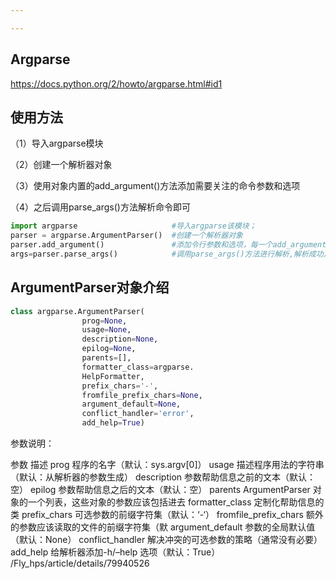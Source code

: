 ```yaml
---

---
```


## Argparse

https://docs.python.org/2/howto/argparse.html#id1

## 使用方法

（1）导入argparse模块

（2）创建一个解析器对象

（3）使用对象内置的add_argument()方法添加需要关注的命令参数和选项

（4）之后调用parse_args()方法解析命令即可

```python
import argparse                     #导入argparse该模块；
parser = argparse.ArgumentParser()  #创建一个解析器对象
parser.add_argument()               #添加令行参数和选项，每一个add_argument方法对应一个参数或选项；
args=parser.parse_args()            #调用parse_args()方法进行解析,解析成功之后即可使用    
```

## ArgumentParser对象介绍

```python
class argparse.ArgumentParser(
                prog=None, 
                usage=None, 
                description=None, 
                epilog=None, 
                parents=[], 
                formatter_class=argparse.
                HelpFormatter, 
                prefix_chars='-',
                fromfile_prefix_chars=None, 
                argument_default=None, 
                conflict_handler='error', 
                add_help=True)
```

参数说明：

参数	描述
prog	程序的名字（默认：sys.argv[0]）
usage	描述程序用法的字符串（默认：从解析器的参数生成）
description	参数帮助信息之前的文本（默认：空）
epilog	参数帮助信息之后的文本（默认：空）
parents	ArgumentParser 对象的一个列表，这些对象的参数应该包括进去
formatter_class	定制化帮助信息的类
prefix_chars	可选参数的前缀字符集（默认：‘-‘）
fromfile_prefix_chars	额外的参数应该读取的文件的前缀字符集（默
argument_default	参数的全局默认值（默认：None）
conflict_handler	解决冲突的可选参数的策略（通常没有必要）
add_help	给解析器添加-h/–help 选项（默认：True）
/Fly_hps/article/details/79940526

